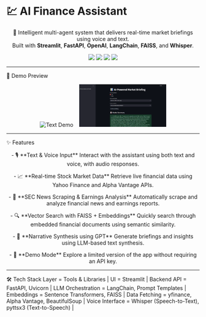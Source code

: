 # 💹 AI Finance Assistant

<p align="center">
  🤖 Intelligent multi-agent system that delivers real-time market briefings using voice and text.<br/>
  Built with <strong>Streamlit</strong>, <strong>FastAPI</strong>, <strong>OpenAI</strong>, <strong>LangChain</strong>, <strong>FAISS</strong>, and <strong>Whisper</strong>.
</p>

<p align="center">
  <img src="https://img.shields.io/badge/streamlit-live-ff4b4b?logo=streamlit" />
  <img src="https://img.shields.io/badge/python-3.10%2B-blue?logo=python" />
  <img src="https://img.shields.io/badge/license-MIT-green" />
  <img src="https://img.shields.io/badge/voice-enabled-purple" />
</p>

---

📸 Demo Preview

<p align="center">
  <img src="docs/demo_text.png" alt="Text Demo" width="45%" />
  &nbsp;&nbsp;
  <img src="docs/demo_voice.png" alt="Voice Demo" width="45%" />
</p>

---

✨ Features
<p align="center">
- 🎙️ **Text & Voice Input**  
  Interact with the assistant using both text and voice, with audio responses.
  </p>

<p align="center">
- 📈 **Real-time Stock Market Data**  
  Retrieve live financial data using Yahoo Finance and Alpha Vantage APIs.
  </p>
<p align="center">
- 📰 **SEC News Scraping & Earnings Analysis**  
  Automatically scrape and analyze financial news and earnings reports.
  </p>
<p align="center">
- 🔍 **Vector Search with FAISS + Embeddings**  
  Quickly search through embedded financial documents using semantic similarity.
  </p>
<p align="center">
- 🧠 **Narrative Synthesis using GPT**  
  Generate briefings and insights using LLM-based text synthesis.
  </p>
<p align="center">
- 🧪 **Demo Mode**  
  Explore a limited version of the app without requiring an API key.
  </p>

---
🛠️ Tech Stack
Layer     =          Tools & Libraries                          |
UI         =         Streamlit                                  |
Backend API    =     FastAPI, Uvicorn                           |
 LLM Orchestration  = LangChain, Prompt Templates                |
 Embeddings         = Sentence Transformers, FAISS               |
 Data Fetching      = yfinance, Alpha Vantage, BeautifulSoup     |
 Voice Interface    = Whisper (Speech-to-Text), pyttsx3 (Text-to-Speech) |
 




 
